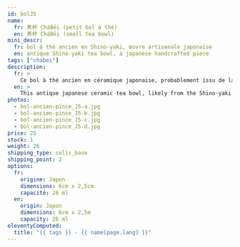 ```yaml
---
id: bolJ5
name:
  fr: 茶杯 CháBēi (petit bol à thé)
  en: 茶杯 CháBēi (small tea bowl)
mini_descr:
  fr: bol à thé ancien en Shino-yaki, œuvre artisanale japonaise
  en: antique Shino-yaki tea bowl, a japanese handcrafted piece
tags: ["chabei"]
description:
  fr: >
    Ce bol à thé ancien en céramique japonaise, probablement issu de la tradition du Shino-yaki. Ses tons doux et naturels, parsemés de délicates craquelures,<!--more--> évoquent l’authenticité et la simplicité des rituels du thé. Chaque détail raconte une histoire, entre savoir-faire ancestral et beauté intemporelle. Idéal pour savourer votre thé dans une ambiance empreinte de sérénité.
  en: >
    This antique japanese ceramic tea bowl, likely from the Shino-yaki tradition. Its soft, natural tones, adorned with delicate crackles,<!--more--> evoke the authenticity and simplicity of tea rituals. Every detail tells a story of ancestral craftsmanship and timeless beauty. Perfect for enjoying your tea in a serene and contemplative atmosphere.
photos:
  - bol-ancien-pince_J5-a.jpg
  - bol-ancien-pince_J5-b.jpg
  - bol-ancien-pince_J5-c.jpg
  - bol-ancien-pince_J5-d.jpg
price: 25
stock: 1
weight: 26
shipping_type: colis_base
shipping_point: 2
options:
  fr:
    origine: Japon
    dimensions: 6cm x 2,5cm
    capacité: 26 ml
  en:
    origin: Japon
    dimensions: 6cm x 2,5m
    capacity: 26 ml
eleventyComputed:
  title: "{{ tags }} - {{ name[page.lang] }}"
---
```

